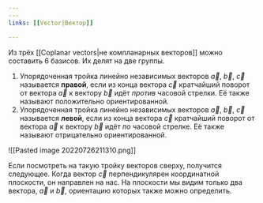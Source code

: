 ```yaml
---
---
links: [[Vector|Вектор]]

---
```



Из трёх [[Coplanar vectors|не компланарных векторов]]  можно составить $6$ базисов. Их делят на две группы.
1.  Упорядоченная тройка линейно независимых векторов $\vec{a}{,}\ \vec{b}{,}\ \vec{c}$ называется **правой**, если из конца вектора $\vec{c}$ кратчайший поворот от вектора $\vec{a}$ к вектору $\vec{b}$ идёт _против_ часовой стрелки. Её также называют положительно ориентированной.
2.  Упорядоченная тройка линейно независимых векторов $\vec{a}{,}\ \vec{b}{,}\ \vec{c}$ называется **левой**, если из конца вектора $\vec{c}$ кратчайший поворот от вектора $\vec{a}$ к вектору $\vec{b}$ идёт _по_ часовой стрелке. Её также называют отрицательно ориентированной.


![[Pasted image 20220726211310.png]]


Если посмотреть на такую тройку векторов сверху, получится следующее. Когда вектор $\vec{c}$ перпендикулярен координатной плоскости, он направлен на нас. На плоскости мы видим только два вектора, $\vec{a}$ и $\vec{b}$, ориентацию которых также можно определить.